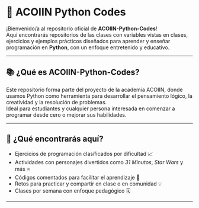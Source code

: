 # 🐍 ACOIIN Python Codes

¡Bienvenido/a al repositorio oficial de **ACOIIN-Python-Codes**!  
Aquí encontrarás repositorios de las clases con variables vistas en clases, ejercicios y ejemplos prácticos diseñados para aprender y enseñar programación en **Python**, con un enfoque entretenido y educativo.

---

## 📚 ¿Qué es ACOIIN-Python-Codes?

Este repositorio forma parte del proyecto de la academia ACOIIN, donde usamos Python como herramienta para desarrollar el pensamiento lógico, la creatividad y la resolución de problemas.  
Ideal para estudiantes y cualquier persona interesada en comenzar a programar desde cero o mejorar sus habilidades.

---

## 🧠 ¿Qué encontrarás aquí?

- Ejercicios de programación clasificados por dificultad 📈  
- Actividades con personajes divertidos como *31 Minutos*, *Star Wars* y más ⭐  
- Códigos comentados para facilitar el aprendizaje 💬  
- Retos para practicar y compartir en clase o en comunidad 💡  
- Clases por semana con enfoque pedagógico 🗓️

---
